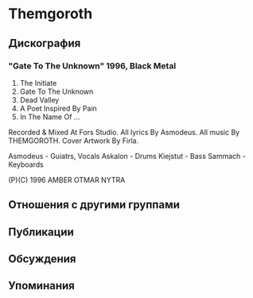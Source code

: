 # Themgoroth



## Дискография

### "Gate To The Unknown" 1996, Black Metal

1. The Initiate
2. Gate To The Unknown
3. Dead Valley
4. A Poet Inspired By Pain
5. In The Name Of ...

Recorded & Mixed At Fors Studio.
All lyrics By Asmodeus.
All music By THEMGOROTH.
Cover Artwork By Firla.

Asmodeus - Guiatrs, Vocals
Askalon - Drums
Kiejstut - Bass
Sammach - Keyboards

(P)(C) 1996 AMBER OTMAR NYTRA


## Отношения с другими группами


## Публикации


## Обсуждения


## Упоминания

